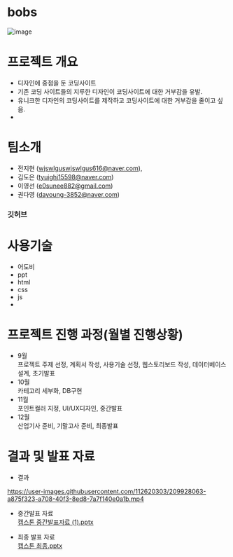 # bobs
![image](https://user-images.githubusercontent.com/112620303/190142051-bda8a01a-2e45-49d7-a3e0-76cad5be5577.png)
# 프로젝트 개요
- 디자인에 중점을 둔 코딩사이트
- 기존 코딩 사이트들의 지루한 디자인이 코딩사이트에 대한 거부감을 유발.
- 유니크한 디자인의 코딩사이트를 제작하고 코딩사이트에 대한 거부감을 줄이고 싶음.
- 
# 팀소개
- 전지현 (wjswlguswjswlgus616@naver.com), 
- 김도은 (tyuighj15598@naver.com)
- 이영선 (e0sunee882@gmail.com)
- 권다영 (dayoung-3852@naver.com)<br>
 ### 깃허브
 
 # 사용기술
 - 어도비
 - ppt
 - html
 - css
 - js
 - 
 # 프로젝트 진행 과정(월별 진행상황)
 - 9월<br>
 프로젝트 주제 선정, 계획서 작성, 사용기술 선정, 웹스토리보드 작성, 데이터베이스 설계, 초기발표
 - 10월<br>
 카테고리 세부화, DB구현
 - 11월<br>
 포인트컬러 지정, UI/UX디자인, 중간발표
 - 12월<br>
 산업기사 준비, 기말고사 준비, 최종발표
 
  # 결과 및 발표 자료
  - 결과
  

https://user-images.githubusercontent.com/112620303/209928063-a875f323-a708-40f3-8ed8-7a7f140e0a1b.mp4


  - 중간발표 자료<br>
  [캡스톤 중간발표자료 (1).pptx](https://github.com/JihyeonLetseatBob/bobs/files/10318494/1.pptx)

 - 최종 발표 자료<br>
 [캡스톤 최종.pptx](https://github.com/JihyeonLetseatBob/bobs/files/10318488/default.pptx)
